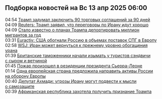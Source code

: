 <h2>Подборка новостей на Вс 13 апр 2025 06:00</h2><!--2025-04-13 04:54:14-->
<div class="rssn table">
  <div><span class="smaller gray hspace">04:54</span> <a class="nodecor" href="https://news.rambler.ru/world/54503824-tramp-zadumal-zaklyuchit-90-torgovyh-soglasheniy-za-90-dney/">Трамп задумал заключить 90 торговых соглашений за 90 дней</a></div>
</div>
<div class="rssn table">
  <div><span class="smaller gray hspace">04:09</span> <a class="nodecor" href="https://news.rambler.ru/world/54503792-reuters-tramp-zayavil-chto-peregovory-po-iranu-idut-horosho/">Reuters: Трамп заявил, что переговоры по Ирану идут хорошо</a></div>
</div>
<div class="rssn table">
  <div><span class="smaller gray hspace">04:09</span> <a class="nodecor" href="https://news.rambler.ru/world/54503512-stalo-izvestno-o-planah-trampa-deportirovat-million-migrantov-za-god/">Стало известно о планах Трампа депортировать миллион мигрантов за год</a></div>
</div>
<div class="rssn table">
  <div><span class="smaller gray hspace">03:31</span> <a class="nodecor" href="https://news.rambler.ru/world/54500962-euractiv-ssha-obognali-rossiyu-v-obemah-postavok-spg-v-evropu/">Euractiv: США обогнали Россию в объемах поставок СПГ в Европу</a></div>
</div>
<div class="rssn table">
  <div><span class="smaller gray hspace">02:58</span> <a class="nodecor" href="https://news.rambler.ru/world/54503748-wsj-iran-mozhet-vernutsya-k-prezhnemu-urovnyu-obogascheniya-urana/">WSJ: Иран может вернуться к прежнему уровню обогащения урана</a></div>
</div>
<div class="rssn table">
  <div><span class="smaller gray hspace">01:39</span> <a class="nodecor" href="https://news.rambler.ru/world/54503632-britanskie-tamozhenniki-nachali-izymat-u-turistov-sendvichi-s-syrom-i-vetchinoy/">Британские таможенники начали изымать у туристов сэндвичи с сыром и ветчиной</a></div>
</div>
<div class="rssn table">
  <div><span class="smaller gray hspace">01:45</span> <a class="nodecor" href="https://news.rambler.ru/world/54503707-pozhar-proizoshel-v-rezidentsii-prezidenta-serra-leone/">Пожар произошел в резиденции президента Сьерра-Леоне</a></div>
</div>
<div class="rssn table">
  <div><span class="smaller gray hspace">01:14</span> <a class="nodecor" href="https://news.rambler.ru/world/54503688-odna-evropeyskaya-strana-predlozhila-napravit-aktivy-rossii-na-oboronu-evropy/">Одна европейская страна предложила направить активы России на оборону Европы</a></div>
</div>
<div class="rssn table">
  <div><span class="smaller gray hspace">00:40</span> <a class="nodecor" href="https://news.rambler.ru/world/54502963-deputat-ahmadi-ugrozy-iranu-mogut-podvesti-k-mysli-o-samozaschite/">Депутат Ахмади: угрозы Ирану могут подвести к мысли о самозащите</a></div>
</div>
<div class="rssn table">
  <div><span class="smaller gray hspace">00:39</span> <a class="nodecor" href="https://news.rambler.ru/world/54503628-afrikanskaya-respublika-zahotela-poluchit-priznanie-trampa/">Африканская республика захотела получить признание Трампа</a></div>
</div>